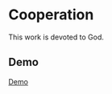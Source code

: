 # Cooperation

This work is devoted to God.

## Demo

[Demo](https://sanjosolutions.github.io/cooperation/)
